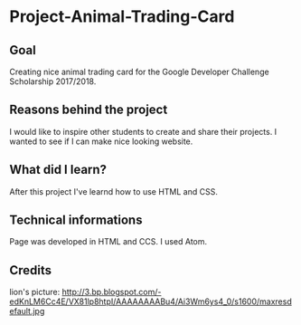 # Project-Animal-Trading-Card

## Goal
Creating nice animal trading card for the Google Developer Challenge Scholarship 2017/2018.

## Reasons behind the project
I would like to inspire other students to create and share their projects.
I wanted to see if I can make nice looking website. 

## What did I learn? 
After this project I've learnd how to use HTML and CSS.

## Technical informations
Page was developed in HTML and CCS. I used Atom. 

## Credits
lion's picture: http://3.bp.blogspot.com/-edKnLM6Cc4E/VX81lp8htpI/AAAAAAAABu4/Ai3Wm6ys4_0/s1600/maxresdefault.jpg
